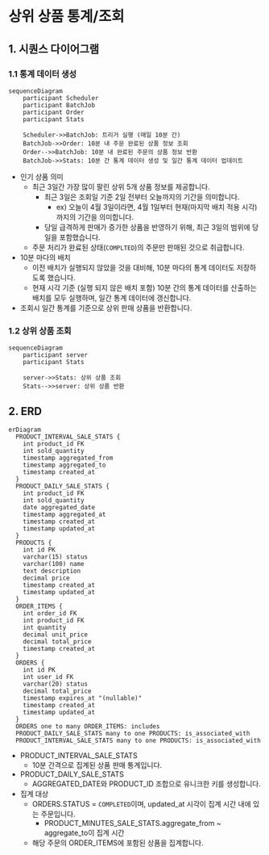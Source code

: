 # 상위 상품 통계/조회

## 1. 시퀀스 다이어그램

### 1.1 통계 데이터 생성
```mermaid
sequenceDiagram
    participant Scheduler
    participant BatchJob
    participant Order
    participant Stats

    Scheduler->>BatchJob: 트리거 실행 (매일 10분 간)
    BatchJob->>Order: 10분 내 주문 완료된 상품 정보 조회
    Order-->>BatchJob: 10분 내 완료된 주문의 상품 정보 반환
    BatchJob->>Stats: 10분 간 통계 데이터 생성 및 일간 통계 데이터 업데이트
```
- 인기 상품 의미 
  - 최근 3일간 가장 많이 팔린 상위 5개 상품 정보를 제공합니다.
    - 최근 3일은 조회일 기준 2일 전부터 오늘까지의 기간을 의미합니다.
      - ex) 오늘이 4월 3일이라면, 4월 1일부터 현재(마지막 배치 적용 시각)까지의 기간을 의미합니다.
    - 당일 급격하게 판매가 증가한 상품을 반영하기 위해, 최근 3일의 범위에 당일을 포함했습니다.
  - 주문 처리가 완료된 상태(`COMPLTED`)의 주문만 판매된 것으로 취급합니다.
- 10분 마다의 배치 
   - 이전 배치가 실행되지 않았을 것을 대비해, 10분 마다의 통계 데이터도 저장하도록 했습니다.
   - 현재 시각 기준 (실행 되지 않은 배치 포함) 10분 간의 통계 데이터를 산출하는 배치를 모두 실행하며, 일간 통계 데이터에 갱신합니다.
- 조회시 일간 통계를 기준으로 상위 판매 상품을 반환합니다.

### 1.2 상위 상품 조회
```mermaid
sequenceDiagram
    participant server
    participant Stats

    server->>Stats: 상위 상품 조회
    Stats-->>server: 상위 상품 반환
```

## 2. ERD
```mermaid
erDiagram
  PRODUCT_INTERVAL_SALE_STATS {
    int product_id FK
    int sold_quantity
    timestamp aggregated_from
    timestamp aggregated_to
    timestamp created_at
  }
  PRODUCT_DAILY_SALE_STATS {
    int product_id FK
    int sold_quantity
    date aggregated_date
    timestamp aggregated_at
    timestamp created_at
    timestamp updated_at
  }
  PRODUCTS {
    int id PK
    varchar(15) status
    varchar(100) name
    text description
    decimal price
    timestamp created_at
    timestamp updated_at
  }
  ORDER_ITEMS {
    int order_id FK
    int product_id FK
    int quantity
    decimal unit_price
    decimal total_price
    timestamp created_at
  }
  ORDERS {
    int id PK
    int user_id FK
    varchar(20) status
    decimal total_price
    timestamp expires_at "(nullable)"
    timestamp created_at
    timestamp updated_at
  }
  ORDERS one to many ORDER_ITEMS: includes
  PRODUCT_DAILY_SALE_STATS many to one PRODUCTS: is_associated_with
  PRODUCT_INTERVAL_SALE_STATS many to one PRODUCTS: is_associated_with
```
- PRODUCT_INTERVAL_SALE_STATS
  - 10분 간격으로 집계된 상품 판매 통계입니다.
- PRODUCT_DAILY_SALE_STATS
  - AGGREGATED_DATE와 PRODUCT_ID 조합으로 유니크한 키를 생성합니다.
- 집계 대상 
  - ORDERS.STATUS = `COMPLETED`이며, updated_at 시각이 집계 시간 내에 있는 주문입니다.
    - PRODUCT_MINUTES_SALE_STATS.aggregate_from ~ aggregate_to이 집계 시간
  - 해당 주문의 ORDER_ITEMS에 포함된 상품을 집계합니다.
